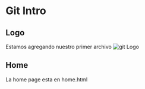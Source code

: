# Git Intro

## Logo

Estamos agregando nuestro primer archivo
![git Logo](https://git-scm.com/images/logo@2x.png)


## Home 

La home page esta en home.html

